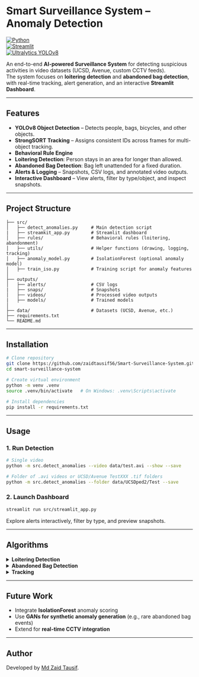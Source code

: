 #  Smart Surveillance System – Anomaly Detection

[![Python](https://img.shields.io/badge/python-3.9%2B-blue.svg)](https://www.python.org/)  
[![Streamlit](https://img.shields.io/badge/Streamlit-Dashboard-red)](https://streamlit.io/)  
[![Ultralytics YOLOv8](https://img.shields.io/badge/YOLOv8-Detection-green)](https://github.com/ultralytics/ultralytics)  

An end-to-end **AI-powered Surveillance System** for detecting suspicious activities in video datasets (UCSD, Avenue, custom CCTV feeds).  
The system focuses on **loitering detection** and **abandoned bag detection**, with real-time tracking, alert generation, and an interactive **Streamlit Dashboard**.

---

##  Features
-  **YOLOv8 Object Detection** – Detects people, bags, bicycles, and other objects.
-  **StrongSORT Tracking** – Assigns consistent IDs across frames for multi-object tracking.
-  **Behavioral Rule Engine**  
  - **Loitering Detection**: Person stays in an area for longer than allowed.  
  - **Abandoned Bag Detection**: Bag left unattended for a fixed duration.
-  **Alerts & Logging** – Snapshots, CSV logs, and annotated video outputs.
-  **Interactive Dashboard** – View alerts, filter by type/object, and inspect snapshots.

---

##  Project Structure
```
├── src/
│   ├── detect_anomalies.py     # Main detection script
|   ├── streamkit_app.py        # Streamlit dashboard
│   ├── rules/                  # Behavioral rules (loitering, abandonment)
│   ├── utils/                  # Helper functions (drawing, logging, tracking)
│   ├── anomaly_model.py        # IsolationForest (optional anomaly model)
│   ├── train_iso.py            # Training script for anomaly features
│
├── outputs/
│   ├── alerts/                 # CSV logs
|   ├── snaps/                  # Snapshots
│   ├── videos/                 # Processed video outputs
|   ├── models/                 # Trained models
│
├── data/                       # Datasets (UCSD, Avenue, etc.)
├── requirements.txt
└── README.md
```

---

##  Installation

```bash
# Clone repository
git clone https://github.com/zaidtausif56/Smart-Surveillance-System.git
cd smart-surveillance-system

# Create virtual environment
python -m venv .venv
source .venv/bin/activate   # On Windows: .venv\Scripts\activate

# Install dependencies
pip install -r requirements.txt
```

---

##  Usage

### **1. Run Detection**
```bash
# Single video
python -m src.detect_anomalies --video data/test.avi --show --save

# Folder of .avi videos or UCSD/Avenue TestXXX .tif folders
python -m src.detect_anomalies --folder data/UCSDped2/Test --save
```

### **2. Launch Dashboard**
```bash
streamlit run src/streamlit_app.py
```
 Explore alerts interactively, filter by type, and preview snapshots.

---

##  Algorithms

<details>
<summary><b>Loitering Detection</b></summary>
Person is flagged if displacement < **40 px** over a window of **12 seconds**.  
Implemented using centroid history and displacement calculation.
</details>

<details>
<summary><b>Abandoned Bag Detection</b></summary>
Bag is flagged if:  
- Stationary (<20 px movement)  
- Unattended (no person within 120 px)  
- Duration > 10–12 seconds
</details>

<details>
<summary><b>Tracking</b></summary>
Uses StrongSORT/ByteTrack to minimize ID switches and maintain object identity.
</details>

---

##  Future Work
-  Integrate **IsolationForest** anomaly scoring  
-  Use **GANs for synthetic anomaly generation** (e.g., rare abandoned bag events)  
-  Extend for **real-time CCTV integration**

---


##  Author
Developed by [Md Zaid Tausif](https://github.com/zaidtausif56).
